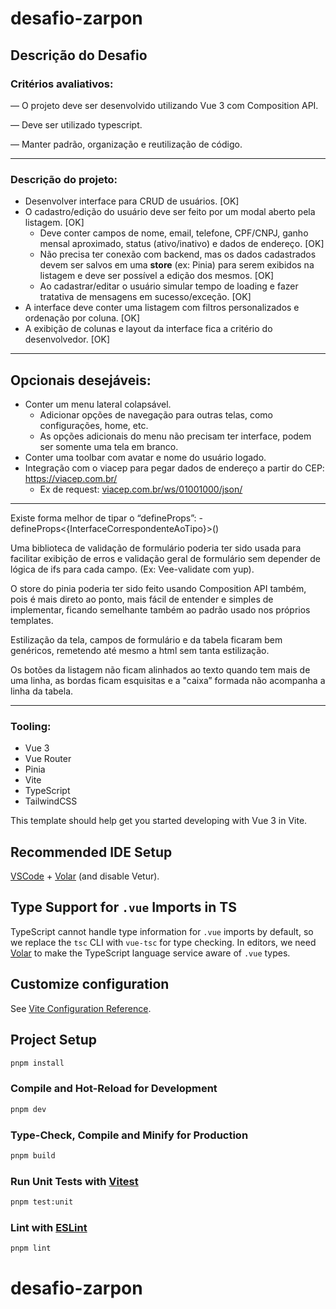 # desafio-zarpon

## Descrição do Desafio

### Critérios avaliativos:

— O projeto deve ser desenvolvido utilizando Vue 3 com Composition API.

— Deve ser utilizado typescript.

— Manter padrão, organização e reutilização de código.

---

### Descrição do projeto:

- Desenvolver interface para CRUD de usuários. [OK]
- O cadastro/edição do usuário deve ser feito por um modal aberto pela listagem. [OK]
  - Deve conter campos de nome, email, telefone, CPF/CNPJ, ganho mensal aproximado, status (ativo/inativo) e dados de endereço. [OK]
  - Não precisa ter conexão com backend, mas os dados cadastrados devem ser salvos em uma **store** (ex: Pinia) para serem exibidos na listagem e deve ser possível a edição dos mesmos. [OK]
  - Ao cadastrar/editar o usuário simular tempo de loading e fazer tratativa de mensagens em sucesso/exceção. [OK]
- A interface deve conter uma listagem com filtros personalizados e ordenação por coluna. [OK]
- A exibição de colunas e layout da interface fica a critério do desenvolvedor. [OK]

---

## Opcionais desejáveis:

- Conter um menu lateral colapsável.
  - Adicionar opções de navegação para outras telas, como configurações, home, etc.
  - As opções adicionais do menu não precisam ter interface, podem ser somente uma tela em branco.
- Conter uma toolbar com avatar e nome do usuário logado.
- Integração com o viacep para pegar dados de endereço a partir do CEP: https://viacep.com.br/
  - Ex de request: [viacep.com.br/ws/01001000/json/](https://viacep.com.br/ws/01001000/json/)

---

⁠Existe forma melhor de tipar o “defineProps”: - defineProps<{InterfaceCorrespondenteAoTipo}>()

⁠Uma biblioteca de validação de formulário poderia ter sido usada para facilitar exibição de erros e validação geral de formulário sem depender de lógica de ifs para cada campo. (Ex: Vee-validate com yup).

⁠O store do pinia poderia ter sido feito usando Composition API também, pois é mais direto ao ponto, mais fácil de entender e simples de implementar, ficando semelhante também ao padrão usado nos próprios templates.

⁠Estilização da tela, campos de formulário e da tabela ficaram bem genéricos, remetendo até mesmo a html sem tanta estilização.

Os botões da listagem não ficam alinhados ao texto quando tem mais de uma linha, as bordas ficam esquisitas e a "caixa” formada não acompanha a linha da tabela.

---

### Tooling:

- Vue 3
- Vue Router
- Pinia
- Vite
- TypeScript
- TailwindCSS

This template should help get you started developing with Vue 3 in Vite.

## Recommended IDE Setup

[VSCode](https://code.visualstudio.com/) + [Volar](https://marketplace.visualstudio.com/items?itemName=Vue.volar) (and disable Vetur).

## Type Support for `.vue` Imports in TS

TypeScript cannot handle type information for `.vue` imports by default, so we replace the `tsc` CLI with `vue-tsc` for type checking. In editors, we need [Volar](https://marketplace.visualstudio.com/items?itemName=Vue.volar) to make the TypeScript language service aware of `.vue` types.

## Customize configuration

See [Vite Configuration Reference](https://vitejs.dev/config/).

## Project Setup

```sh
pnpm install
```

### Compile and Hot-Reload for Development

```sh
pnpm dev
```

### Type-Check, Compile and Minify for Production

```sh
pnpm build
```

### Run Unit Tests with [Vitest](https://vitest.dev/)

```sh
pnpm test:unit
```

### Lint with [ESLint](https://eslint.org/)

```sh
pnpm lint
```

# desafio-zarpon
